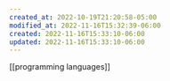 ```yaml
---
created_at: 2022-10-19T21:20:58-05:00
modified_at: 2022-11-16T15:32:39-06:00
created: 2022-11-16T15:33:10-06:00
updated: 2022-11-16T15:33:10-06:00
---
```


[[programming languages]]